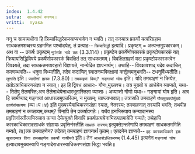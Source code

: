 ```yaml
---
index:  1.4.42
sutra:  साधकतमं करणम्।
vritti:  nyasa
---
```


ननु च सामग्र्यधीना हि क्रियासिद्धरेकस्याप्यभावेन न भवति। तत् कस्यात्र प्रकर्षो यत्परिग्रहाय साधकतमशब्दस्य ग्रहममित यश्चोदयेत्, तं प्रत्याह-- `क्रियासिद्धौ` इत्यादि। प्रकृष्टम् = अत्यन्तमुपकारकम्। अथ वा -- प्रकर्षः प्रकृष्टम् `नुपंसके भावे क्तः` (3.3.114)। प्रकृष्टेन प्रकर्षेणोपकारकं प्रकृष्टोपकारकं यत् क्रियायसिद्धिविषये प्रकर्षेणोपकारकं विवक्षितं तत् साधकतमम्। विवक्षितग्रहणं यदा प्रकृष्टोपकारकत्वेन विवक्ष्यते, तदा साधकतमव्यवहारो विज्ञायते, नान्येदित ज्ञापनार्थम्। तथाहि-- विवक्षावशाद् यदेव कदाचित् करणम्भवति-- धनुषा विध्यतीति, तदेव कदाचित् स्वातन्त्र्यविवक्षायां कर्त्तृत्वमनुभवति-- टधनुर्विध्यतीति। `लुनाति` इति। `प्वादीनां ह्यस्वः` (7.3.80)।
`तमब्ग्रहणं किम्? गङ्गायां घोषः` इति। यदि तमब्ग्रहणं न क्रियेत, ततोऽत्राधिकरणसंज्ञा न स्यात्। इह हि द्विवध आधारः- गौणः,मुख्यश्च। तत्र मुख्यो य आधेयेन व्याप्यते, यथा-- तिलेषु तैलमस्ति;अत्र तैलेनाधेयेनाधारभूतास्तिला व्याप्ताः। अव्याप्तो गौणो यथा-- गङ्गायां घोष इति। अत्र हि सामीप्याद् गङ्गायां आधारत्वमुपचरितम्, न मुख्यम्; व्याप्त्यभावात्। तत्रासति तमब्ग्रहणे `गौणमुख्ययोर्मुख्ये कार्यसंम्प्रत्ययः` (व्या।प।४) इति मुख्यस्यैवाधिकरणसंज्ञा स्यात्, नेतरस्य; तमब्ग्रहणात् तस्यापि भवति; तथपीह तमब्ग्रहणं न कत्र्तव्यम्,कथम्? विनापि तेन प्रकर्षावगतेः। यथैव ह्रनभिरूपाय कन्यादानस्य प्रवृत्तिर्नास्तीत्यभिरूपाय कन्या देयेत्युक्ते विनापि प्रकर्षप्रत्ययेनाभिरूपतमायेति गम्यते; तथेहापि कारकाधिकारादसाधके संज्ञायाः प्रवृत्तिर्नस्तीति `साधकं करणम्` इत्युक्तेऽन्तरेणापि तमब्ग्रहणं साधकतममिति गम्यते, त()त्क तमब्ग्रहणेन? तदेतत् तमब्ग्रहणं ज्ञापनार्थं कृतम्। एतदनेन ज्ञाप्यते-- `इह कारकाधिकारे इतः सूत्रादन्यत्र विना तमब्ग्रहणेन प्रकर्षो नाश्रीयते` इति। तेन `आधारोऽधिकरणम्` (1.4.45) इत्यनेन `गङ्गायां घोषः` इत्यादावमुख्यस्यापि गङ्गादेराधारस्याधिकरणसंज्ञा सिद्धा भवति॥

